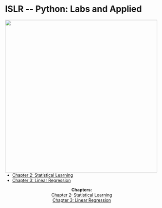 # ISLR -- Python: Labs and Applied

<img src="https://github.com/mscaudill/IntroStatLearn/blob/master/ISLRimage.jpg" height="500" align="left">




- [Chapter 2: Statistical Learning](notebooks/Ch2_Statistical_Learning)
- [Chapter 3: Linear Regression](notebooks/Ch3_Linear_Regression)


<p align="center">
  <b>Chapters:</b><br>
    <a
    href="https://github.com/mscaudill/IntroStatLearn/tree/master/notebooks/Ch2_Statistical_Learning"> 
    Chapter 2: Statistical Learning</a> <br>
    <a
    href="https://github.com/mscaudill/IntroStatLearn/tree/master/notebooks/Ch3_Linear_Regression">Chapter 3: Linear Regression</a> <br>
    <br><br>
</p>
